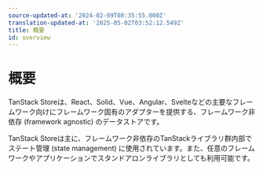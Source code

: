 ```yaml
---
source-updated-at: '2024-02-09T08:35:55.000Z'
translation-updated-at: '2025-05-02T03:52:12.549Z'
title: 概要
id: overview
---
```

# 概要

TanStack Storeは、React、Solid、Vue、Angular、Svelteなどの主要なフレームワーク向けにフレームワーク固有のアダプターを提供する、フレームワーク非依存 (framework agnostic) のデータストアです。

TanStack Storeは主に、フレームワーク非依存のTanStackライブラリ群内部でステート管理 (state management) に使用されています。また、任意のフレームワークやアプリケーションでスタンドアロンライブラリとしても利用可能です。
